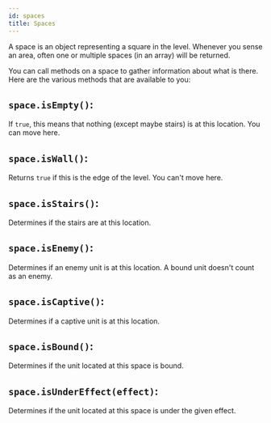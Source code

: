 ```yaml
---
id: spaces
title: Spaces
---
```


A space is an object representing a square in the level. Whenever you sense an
area, often one or multiple spaces (in an array) will be returned.

You can call methods on a space to gather information about what is there. Here
are the various methods that are available to you:

## `space.isEmpty()`:

If `true`, this means that nothing (except maybe stairs) is at this location.
You can move here.

## `space.isWall()`:

Returns `true` if this is the edge of the level. You can't move here.

## `space.isStairs()`:

Determines if the stairs are at this location.

## `space.isEnemy()`:

Determines if an enemy unit is at this location. A bound unit doesn't count as
an enemy.

## `space.isCaptive()`:

Determines if a captive unit is at this location.

## `space.isBound()`:

Determines if the unit located at this space is bound.

## `space.isUnderEffect(effect)`:

Determines if the unit located at this space is under the given effect.
